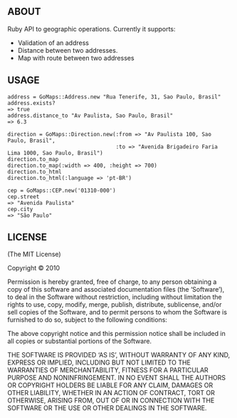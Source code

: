 ## ABOUT

Ruby API to geographic operations. Currently it supports:

* Validation of an address
* Distance between two addresses.
* Map with route between two addresses

## USAGE

    address = GoMaps::Address.new "Rua Tenerife, 31, Sao Paulo, Brasil"
    address.exists?
    => true
    address.distance_to "Av Paulista, Sao Paulo, Brasil"
    => 6.3

    direction = GoMaps::Direction.new(:from => "Av Paulista 100, Sao Paulo, Brasil",
                                      :to => "Avenida Brigadeiro Faria Lima 1000, Sao Paulo, Brasil")
    direction.to_map
    direction.to_map(:width => 400, :height => 700)
    direction.to_html
    direction.to_html(:language => 'pt-BR')

    cep = GoMaps::CEP.new('01310-000')
    cep.street
    => "Avenida Paulista"
    cep.city
    => "São Paulo"


## LICENSE

(The MIT License)

Copyright © 2010

Permission is hereby granted, free of charge, to any person obtaining
a copy of this software and associated documentation files (the
‘Software’), to deal in the Software without restriction, including
without limitation the rights to use, copy, modify, merge, publish,
distribute, sublicense, and/or sell copies of the Software, and to
permit persons to whom the Software is furnished to do so, subject to
the following conditions:

The above copyright notice and this permission notice shall be
included in all copies or substantial portions of the Software.

THE SOFTWARE IS PROVIDED ‘AS IS’, WITHOUT WARRANTY OF ANY KIND,
EXPRESS OR IMPLIED, INCLUDING BUT NOT LIMITED TO THE WARRANTIES OF
MERCHANTABILITY, FITNESS FOR A PARTICULAR PURPOSE AND NONINFRINGEMENT.
IN NO EVENT SHALL THE AUTHORS OR COPYRIGHT HOLDERS BE LIABLE FOR ANY
CLAIM, DAMAGES OR OTHER LIABILITY, WHETHER IN AN ACTION OF CONTRACT,
TORT OR OTHERWISE, ARISING FROM, OUT OF OR IN CONNECTION WITH THE
SOFTWARE OR THE USE OR OTHER DEALINGS IN THE SOFTWARE.
